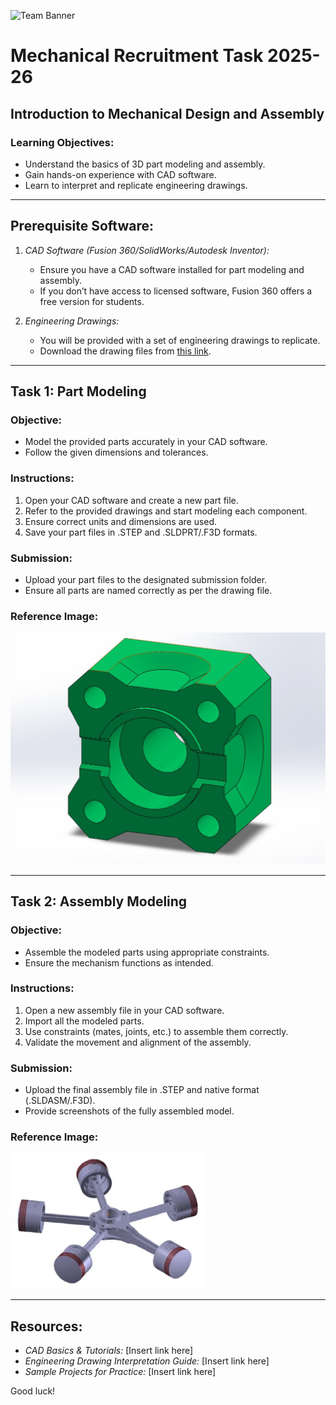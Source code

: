 ![Team Banner](/images/Team%20Banner.png)

# Mechanical Recruitment Task 2025-26

## Introduction to Mechanical Design and Assembly

### Learning Objectives:

- Understand the basics of 3D part modeling and assembly.
- Gain hands-on experience with CAD software.
- Learn to interpret and replicate engineering drawings.

---

## Prerequisite Software:

1. *CAD Software (Fusion 360/SolidWorks/Autodesk Inventor):*

   - Ensure you have a CAD software installed for part modeling and assembly.
   - If you don’t have access to licensed software, Fusion 360 offers a free version for students.

2. *Engineering Drawings:*

   - You will be provided with a set of engineering drawings to replicate.
   - Download the drawing files from [this link](https://drive.google.com/drive/folders/1YmzX0CpCGwb5VX5jUs5bLmZ9ZWYl4oAw?usp=drive_link).

---

## Task 1: Part Modeling

### Objective:

- Model the provided parts accurately in your CAD software.
- Follow the given dimensions and tolerances.

### Instructions:

1. Open your CAD software and create a new part file.
2. Refer to the provided drawings and start modeling each component.
3. Ensure correct units and dimensions are used.
4. Save your part files in .STEP and .SLDPRT/.F3D formats.

### Submission:

- Upload your part files to the designated submission folder.
- Ensure all parts are named correctly as per the drawing file.

### Reference Image:

![Part Modeling Reference](/images/partmodelcadfile.jpg)

---

## Task 2: Assembly Modeling

### Objective:

- Assemble the modeled parts using appropriate constraints.
- Ensure the mechanism functions as intended.

### Instructions:

1. Open a new assembly file in your CAD software.
2. Import all the modeled parts.
3. Use constraints (mates, joints, etc.) to assemble them correctly.
4. Validate the movement and alignment of the assembly.

### Submission:

- Upload the final assembly file in .STEP and native format (.SLDASM/.F3D).
- Provide screenshots of the fully assembled model.

### Reference Image:

![Assembly Modeling Reference](/images/assemblypic.jpg)

---

## Resources:

- *CAD Basics & Tutorials:* [Insert link here]
- *Engineering Drawing Interpretation Guide:* [Insert link here]
- *Sample Projects for Practice:* [Insert link here]

Good luck!
